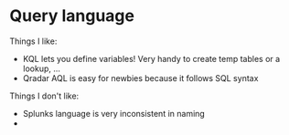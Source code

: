 # Query language

Things I like:
* KQL lets you define variables! Very handy to create temp tables or a lookup, ...
* Qradar AQL is easy for newbies because it follows SQL syntax

Things I don't like:
* Splunks language is very inconsistent in naming
* 
